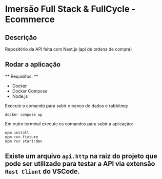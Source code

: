 # Imersão Full Stack & FullCycle - Ecommerce

## Descrição

Repositório da API feita com Nest.js (api de ordens de compra)

## Rodar a aplicação

** Requisitos: **

- Docker
- Docker Compose
- Node.js


Execute o comando para subir o banco de dados e rabbitmq:

```
docker compose up
```

Em outro terminal execute os comandos para subir a aplicação:

```
npm install
npm run fixture
npm run start:dev
```

Existe um arquivo `api.http` na raiz do projeto que pode ser utilizado para testar a API via extensão `Rest Client` do VSCode.
---